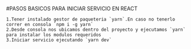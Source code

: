 #PASOS BASICOS PARA INICIAR SERVICIO EN REACT

    1.Tener instalado gestor de paqueteria `yarn`.En caso no tenerlo correr en consola `npm i -g yarn`
    2.Desde consola nos ubicamos dentro del proyecto y ejecutamos `yarn` para instalar los modulos requeridos
    3.Iniciar servicio ejecutando `yarn dev`